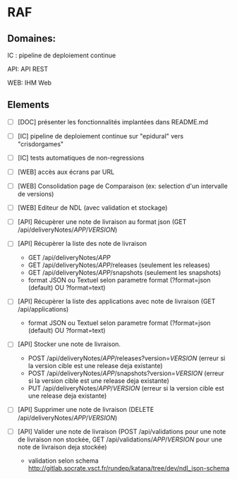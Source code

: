 # RAF

## Domaines:

IC : pipeline de deploiement continue

API: API REST

WEB: IHM Web

## Elements

- [ ] [DOC] présenter les fonctionnalités implantées dans README.md

- [ ] [IC] pipeline de deploiement continue sur "epidural" vers "crisdorgames"

- [ ] [IC] tests automatiques de non-regressions

- [ ] [WEB] accès aux écrans par URL 

- [ ] [WEB] Consolidation page de Comparaison (ex: selection d'un intervalle de versions)

- [ ] [WEB] Editeur de NDL (avec validation et stockage)

- [ ] [API] Récupèrer une note de livraison au format json (GET /api/deliveryNotes/*APP*/*VERSION*)

- [ ] [API] Récupèrer la liste des note de livraison
    -  GET /api/deliveryNotes/*APP*
    -  GET /api/deliveryNotes/*APP*/releases (seulement les releases)
    -  GET /api/deliveryNotes/*APP*/snapshots (seulement les snapshots)
    -  format JSON ou Textuel selon parametre format (?format=json (default) OU ?format=text)

- [ ] [API] Récupèrer la liste des applications avec note de livraison (GET /api/applications)
    -  format JSON ou Textuel selon parametre format (?format=json (default) OU ?format=text)

- [ ] [API] Stocker une note de livraison.
    -  POST /api/deliveryNotes/*APP*/releases?version=*VERSION* (erreur si la version cible est une release deja existante)
    -  POST /api/deliveryNotes/*APP*/snapshots?version=*VERSION* (erreur si la version cible est une release deja existante)
    -  PUT /api/deliveryNotes/*APP*/*VERSION* (erreur si la version cible est une release deja existante)

- [ ] [API] Supprimer une note de livraison (DELETE /api/deliveryNotes/*APP*/*VERSION*)

- [ ] [API] Valider une note de livraison (POST /api/validations pour une note de livraison non stockée,  GET /api/validations/*APP*/*VERSION* pour une note de livraison deja stockée)
    -  validation selon schema http://gitlab.socrate.vsct.fr/rundep/katana/tree/dev/ndl_json-schema
